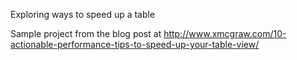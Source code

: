 Exploring ways to speed up a table

Sample project from the blog post at http://www.xmcgraw.com/10-actionable-performance-tips-to-speed-up-your-table-view/
